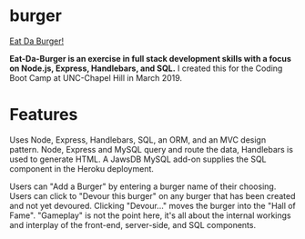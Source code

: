 # burger
[Eat Da Burger!](public/assets/img/black-bean-burger.png)

**Eat-Da-Burger is an exercise in full stack development skills with a focus on Node.js, Express, Handlebars, and SQL.** I created this for the Coding Boot Camp at UNC-Chapel Hill in March 2019.

# Features
Uses Node, Express, Handlebars, SQL, an ORM, and an MVC design pattern. Node, Express and MySQL query and route the data, Handlebars is used to generate HTML. A JawsDB MySQL add-on supplies the SQL component in the Heroku deployment.

Users can "Add a Burger" by entering a burger name of their choosing. Users can click to "Devour this burger" on any burger that has been created and not yet devoured. Clicking "Devour..." moves the burger into the "Hall of Fame". "Gameplay" is not the point here, it's all about the internal workings and interplay of the front-end, server-side, and SQL components.